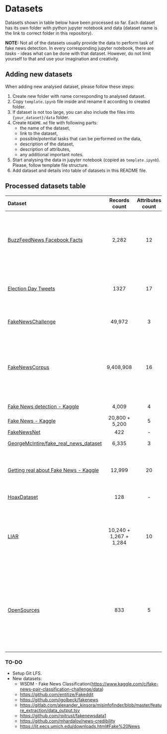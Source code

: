 # Datasets

Datasets shown in table below have been processed so far. Each dataset has its own folder with python jupyter notebook and data (dataset name is the link to correct folder in this repository).

**NOTE:** Not all of the datasets usually provide the data to perform task of fake news detection. In every corresponding jupyter notebook, there are *tasks* - ideas what can be done with that dataset. However, do not limit yourself to that and use your imagination and creativity.


## Adding new datasets

When adding new analysed dataset, please follow these steps:

1. Create new folder with name corresponding to analysed dataset.
1. Copy `template.ipynb` file inside and rename it according to created folder.
1. If dataset is not too large, you can also include the files into `{your_dataset}/data` folder.
1. Create `README.md` file with following parts:
    * the name of the dataset,
    * link to the dataset,
    * possible/potential tasks that can be performed on the data,
    * description of the dataset,
    * description of attributes,
    * any additional important notes.
1. Start analysing the data in jupyter notebook (copied as `template.ipynb`). Please, follow template file structure.
1. Add dataset and details into table of datasets in this README file.


## Processed datasets table

| **Dataset** | **Records count** | **Attributes count** | **Labels** | **Labeling method** |
|:------------|:-----------------:|:--------------------:|------------| --------------------|
| [BuzzFeedNews Facebook Facts](./buzzfeednews_facebook_facts/) | 2,282 | 12 | mostly true, no factual content, mixture of true and false, mostly false | manual |
| [Election Day Tweets](./electionday_tweets/) | 1327 | 17 | not fake news, fake news (or 5 categories of fake news) | manual by one expert | 
| [FakeNewsChallenge](./fake_news_challenge/) | 49,972 | 3 | unrelated, discuss, agree, disagree | unknown |
| [FakeNewsCorpus](./fake_news_corpus/) | 9,408,908 | 16 | fake, satire, bias, conspiracy, state, junksci, hate, clickbait, unreliable, political, reliable | using domain |
| [Fake News detection - Kaggle](./fake_news_detection_kaggle/) | 4,009 | 4 | 1 (real), 0 (fake) | unknown |
| [Fake News - Kaggle](./fake_news_kaggle/) | 20,800 + 5,200 | 5 | reliable, unreliable | unknown |
| [FakeNewsNet](./fake_news_net/) | 422 | - | Real, Fake | unknown |
| [GeorgeMcIntire/fake_real_news_dataset](./georgemcintire_fake_real_news_dataset/) | 6,335 | 3 | REAL, FAKE | unknown |
| [Getting real about Fake News - Kaggle](./getting_real_about_fake_news_kaggle/) | 12,999 | 20 | bias, conspiracy, hate, satire, state, junksci, fake, bs | unknown |
| [HoaxDataset](./hoax_dataset/) | 128 | - | Hoax, Nonhoax | unknown |
| [LIAR](./liar/) | 10,240 + 1,267 + 1,284  | 10 | barely true counts, false counts, half true counts, mostly true counts, pants on fire counts | unknown |
| [OpenSources](./opensources/) | 833 | 5 | bias, clickbait, conspiracy, fake, hate, junksci, satire, political, reliable, rumor, state, unreliable, blog, satirical | unknown |


### TO-DO
* Setup Git LFS.
* New datasets:
    * WSDM - Fake News Classification(https://www.kaggle.com/c/fake-news-pair-classification-challenge/data)
    * https://github.com/entitize/Fakeddit
    * https://github.com/jgolbeck/fakenews
    * https://gitlab.com/alexander_kinsora/misinfofinder/blob/master/feature_extraction/data_output.tsv
    * https://github.com/rpitrust/fakenewsdata1
    * https://github.com/mhardalov/news-credibility
    * https://lit.eecs.umich.edu/downloads.html#Fake%20News